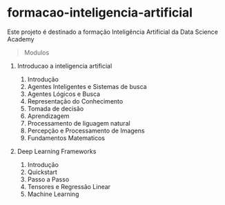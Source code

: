 # formacao-inteligencia-artificial

Este projeto é destinado a formação Inteligência Artificial da Data Science Academy

> Modulos

1. Introducao a inteligencia artificial
   1. Introdução
   2. Agentes Inteligentes e Sistemas de busca
   3. Agentes Lógicos e Busca
   4. Representação do Conhecimento
   5. Tomada de decisão
   6. Aprendizagem
   7. Processamento de liguagem natural
   8. Percepção e Processamento de Imagens
   9. Fundamentos Matematicos

2. Deep Learning Frameworks
   1. Introdução
   2. Quickstart
   3. Passo a Passo
   4. Tensores e Regressão Linear
   5. Machine Learning
